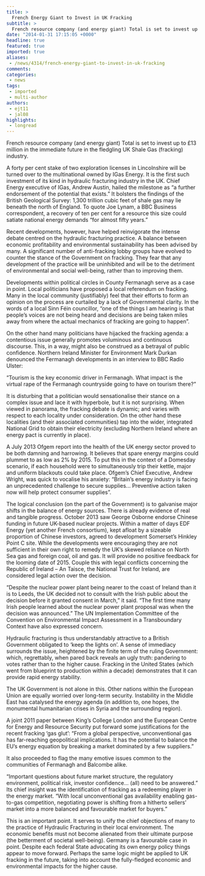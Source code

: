 ```yaml
---
title: >
  French Energy Giant to Invest in UK Fracking
subtitle: >
  French resource company (and energy giant) Total is set to invest up to £13 million in the immediate future in the fledgling UK Shale Gas (fracking) industry.
date: "2014-01-31 17:15:05 +0000"
headline: true
featured: true
imported: true
aliases:
 - /news/4314/french-energy-giant-to-invest-in-uk-fracking
comments:
categories:
 - news
tags:
 - imported
 - multi-author
authors:
 - ejt11
 - jal08
highlights:
 - longread
---
```


French resource company (and energy giant) Total is set to invest up to £13 million in the immediate future in the fledgling UK Shale Gas (fracking) industry.

A forty per cent stake of two exploration licenses in Lincolnshire will be turned over to the multinational owned by IGas Energy. It is the first such investment of its kind in hydraulic fracturing industry in the UK. Chief Energy executive of IGas, Andrew Austin, hailed the milestone as “a further endorsement of the potential that exists.” It bolsters the findings of the British Geological Survey: 1,300 trillion cubic feet of shale gas may lie beneath the north of England. To quote Joe Lynam, a BBC Business correspondent, a recovery of ten per cent for a resource this size could satiate national energy demands “for almost fifty years.”

Recent developments, however, have helped reinvigorate the intense debate centred on the hydraulic fracturing practice. A balance between economic profitability and environmental sustainability has been advised by many. A significant number of anti-fracking lobby groups have evolved to counter the stance of the Government on fracking. They fear that any development of the practice will be uninhibited and will be to the detriment of environmental and social well-being, rather than to improving them.

Developments within political circles in County Fermanagh serve as a case in point. Local politicians have proposed a local referendum on fracking. Many in the local community (justifiably) feel that their efforts to form an opinion on the process are curtailed by a lack of Governmental clarity. In the words of a local Sinn Féin councillor, “one of the things I am hearing is that people’s voices are not being heard and decisions are being taken miles away from where the actual mechanics of fracking are going to happen”.

On the other hand many politicians have hijacked the fracking agenda: a contentious issue generally promotes voluminous and continuous discourse. This, in a way, might also be construed as a betrayal of public confidence. Northern Ireland Minister for Environment Mark Durkan denounced the Fermanagh developments in an interview to BBC Radio Ulster:

“Tourism is the key economic driver in Fermanagh. What impact is the virtual rape of the Fermanagh countryside going to have on tourism there?”

It is disturbing that a politician would sensationalise their stance on a complex issue and lace it with hyperbole, but it is not surprising. When viewed in panorama, the fracking debate is dynamic; and varies with respect to each locality under consideration. On the other hand these localities (and their associated communities) tap into the wider, integrated National Grid to obtain their electricity (excluding Northern Ireland where an energy pact is currently in place).

A July 2013 Ofgem report into the health of the UK energy sector proved to be both damning and harrowing. It believes that spare energy margins could plummet to as low as 2% by 2015. To put this in the context of a Domesday scenario, if each household were to simultaneously trip their kettle, major and uniform blackouts could take place. Ofgem’s Chief Executive, Andrew Wright, was quick to vocalise his anxiety: “Britain’s energy industry is facing an unprecedented challenge to secure supplies... Preventive action taken now will help protect consumer supplies”.

The logical conclusion (on the part of the Government) is to galvanise major shifts in the balance of energy sources. There is already evidence of real and tangible progress. October 2013 saw George Osborne endorse Chinese funding in future UK-based nuclear projects. Within a matter of days EDF Energy (yet another French consortium), kept afloat by a sizeable proportion of Chinese investors, agreed to development Somerset’s Hinkley Point C site. While the developments were encouraging they are not sufficient in their own right to remedy the UK’s skewed reliance on North Sea gas and foreign coal, oil and gas. It will provide no positive feedback for the looming date of 2015. Couple this with legal conflicts concerning the Republic of Ireland – An Taisce, the National Trust for Ireland, are considered legal action over the decision.

“Despite the nuclear power plant being nearer to the coast of Ireland than it is to Leeds, the UK decided not to consult with the Irish public about the decision before it granted consent in March,” it said. “The first time many Irish people learned about the nuclear power plant proposal was when the decision was announced.” The UN Implementation Committee of the Convention on Environmental Impact Assessment in a Transboundary Context have also expressed concern.

Hydraulic fracturing is thus understandably attractive to a British Government obligated to ‘keep the lights on’. A sense of immediacy surrounds the issue, heightened by the finite term of the ruling Government: which, regrettably, when pared back reveals an ugly truth: pandering to votes rather than to the higher cause. Fracking in the United States (which went from blueprint to production within a decade) demonstrates that it can provide rapid energy stability.

The UK Government is not alone in this. Other nations within the European Union are equally worried over long-term security. Instability in the Middle East has catalysed the energy agenda (in addition to, one hopes, the monumental humanitarian crises in Syria and the surrounding region).

A joint 2011 paper between King’s College London and the European Centre for Energy and Resource Security put forward some justifications for the recent fracking ‘gas glut’: “From a global perspective, unconventional gas has far-reaching geopolitical implications. It has the potential to balance the EU’s energy equation by breaking a market dominated by a few suppliers.”

It also proceeded to flag the many emotive issues common to the communities of Fermanagh and Balcombe alike.

“Important questions about future market structure, the regulatory environment, political risk, investor confidence... (all) need to be answered.” Its chief insight was the identification of fracking as a redeeming player in the energy market. “With local unconventional gas availability enabling gas-to-gas competition, negotiating power is shifting from a hitherto sellers’ market into a more balanced and favourable market for buyers.”

This is an important point. It serves to unify the chief objections of many to the practice of Hydraulic Fracturing in their local environment. The economic benefits must not become alienated from their ultimate purpose (the betterment of societal well-being). Germany is a favourable case in point. Despite each federal State advocating its own energy policy things appear to move forward. Perhaps the same logic might be applied to UK fracking in the future, taking into account the fully-fledged economic and environmental impacts for the higher cause.
